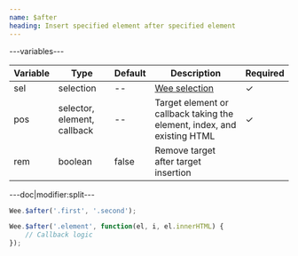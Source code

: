 ```yaml
---
name: $after
heading: Insert specified element after specified element
---
```


---variables---

| Variable | Type | Default | Description | Required |
| -- | -- | -- | -- | -- |
| sel | selection | -- | [Wee selection](/script/core#core) | &#10003; |
| pos      | selector, element, callback | --      | Target element or callback taking the element, index, and existing HTML | &#10003; |
| rem      | boolean                     | false   | Remove target after target insertion                                    |          |

---doc|modifier:split---

```javascript
Wee.$after('.first', '.second');
```

```javascript
Wee.$after('.element', function(el, i, el.innerHTML) {
    // Callback logic
});
```